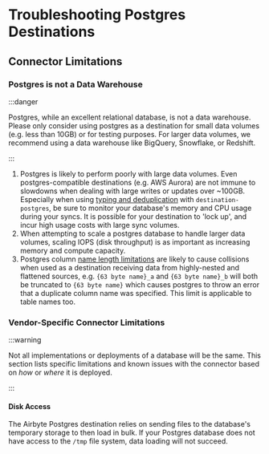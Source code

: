 # Troubleshooting Postgres Destinations

## Connector Limitations

### Postgres is not a Data Warehouse

:::danger

Postgres, while an excellent relational database, is not a data warehouse. Please only consider using postgres as a destination for small data volumes (e.g. less than 10GB) or for testing purposes. For larger data volumes, we recommend using a data warehouse like BigQuery, Snowflake, or Redshift.

:::

1. Postgres is likely to perform poorly with large data volumes. Even postgres-compatible
   destinations (e.g. AWS Aurora) are not immune to slowdowns when dealing with large writes or
   updates over ~100GB. Especially when using [typing and deduplication](/using-airbyte/core-concepts/typing-deduping) with `destination-postgres`, be sure to
   monitor your database's memory and CPU usage during your syncs. It is possible for your
   destination to 'lock up', and incur high usage costs with large sync volumes.
2. When attempting to scale a postgres database to handle larger data volumes, scaling IOPS (disk throughput) is as important as increasing memory and compute capacity.
3. Postgres column [name length limitations](https://www.postgresql.org/docs/current/limits.html)
   are likely to cause collisions when used as a destination receiving data from highly-nested and
   flattened sources, e.g. `{63 byte name}_a` and `{63 byte name}_b` will both be truncated to
   `{63 byte name}` which causes postgres to throw an error that a duplicate column name was
   specified. This limit is applicable to table names too.

### Vendor-Specific Connector Limitations

:::warning

Not all implementations or deployments of a database will be the same. This section lists specific limitations and known issues with the connector based on _how_ or _where_ it is deployed.

:::

#### Disk Access

The Airbyte Postgres destination relies on sending files to the database's temporary storage to then load in bulk. If your Postgres database does not have access to the `/tmp` file system, data loading will not succeed.
